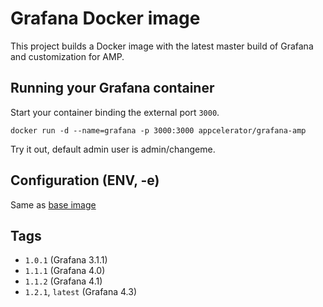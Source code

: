 # Grafana Docker image

This project builds a Docker image with the latest master build of Grafana and customization for AMP.

## Running your Grafana container

Start your container binding the external port `3000`.

    docker run -d --name=grafana -p 3000:3000 appcelerator/grafana-amp

Try it out, default admin user is admin/changeme.

## Configuration (ENV, -e)

Same as [base image](https://github.com/appcelerator/docker-grafana)

## Tags

- ```1.0.1``` (Grafana 3.1.1)
- ```1.1.1``` (Grafana 4.0)
- ```1.1.2``` (Grafana 4.1)
- ```1.2.1```, ```latest``` (Grafana 4.3)
